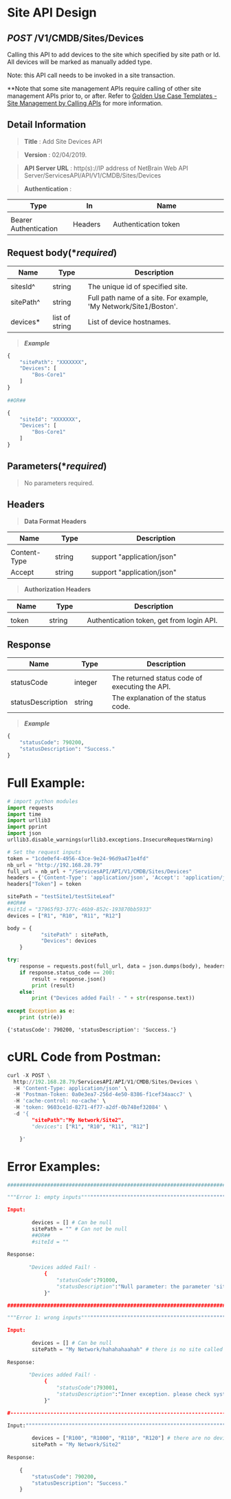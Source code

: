 
# Site API Design

## ***POST*** /V1/CMDB/Sites/Devices
Calling this API to add devices to the site which specified by site path or Id. All devices will be marked as manually added type.

Note: this API call needs to be invoked in a site transaction.

**Note that some site management APIs require calling of other site management APIs prior to, or after.
Refer to [Golden Use Case Templates - Site Management by Calling APIs](https://github.com/NetBrainAPI/NetBrain-REST-API-R12/blob/main/Golden%20Use%20Case%20Templates/Sites%20Management%20by%20Calling%20APIs.md) for more information.

## Detail Information

> **Title** : Add Site Devices API<br>

> **Version** : 02/04/2019.

> **API Server URL** : http(s)://IP address of NetBrain Web API Server/ServicesAPI/API/V1/CMDB/Sites/Devices

> **Authentication** : 

|**Type**|**In**|**Name**|
|------|------|------|
|<img width=100/>|<img width=100/>|<img width=500/>|
|Bearer Authentication| Headers | Authentication token | 


## Request body(****required***)

|**Name**|**Type**|**Description**|
|------|------|------|
|<img width=100/>|<img width=100/>|<img width=500/>|
|sitesId^ | string  |  The unique id of specified site.   |
|sitePath^ | string  | Full path name of a site. For example, 'My Network/Site1/Boston'.  |
|devices* | list of string  | List of device hostnames.  |

> ***Example***


```python
{
    "sitePath": "XXXXXXX",
    "Devices": [
        "Bos-Core1"
    ]
}
 
##OR##

{
    "siteId": "XXXXXXX",
    "Devices": [
        "Bos-Core1"
    ]
}
```

## Parameters(****required***)

>No parameters required.

## Headers

> **Data Format Headers**

|**Name**|**Type**|**Description**|
|------|------|------|
|<img width=100/>|<img width=100/>|<img width=500/>|
| Content-Type | string  | support "application/json" |
| Accept | string  | support "application/json" |

> **Authorization Headers**

|**Name**|**Type**|**Description**|
|------|------|------|
|<img width=100/>|<img width=100/>|<img width=500/>|
| token | string  | Authentication token, get from login API. |

## Response

|**Name**|**Type**|**Description**|
|------|------|------|
|<img width=100/>|<img width=100/>|<img width=500/>|
|statusCode| integer | The returned status code of executing the API.  |
|statusDescription| string | The explanation of the status code.  |

> ***Example***


```python
{
    "statusCode": 790200,
    "statusDescription": "Success."
}
```

# Full Example:


```python
# import python modules 
import requests
import time
import urllib3
import pprint
import json
urllib3.disable_warnings(urllib3.exceptions.InsecureRequestWarning)

# Set the request inputs
token = "1cde0ef4-4956-43ce-9e24-96d9a471e4fd"
nb_url = "http://192.168.28.79"
full_url = nb_url + "/ServicesAPI/API/V1/CMDB/Sites/Devices"
headers = {'Content-Type': 'application/json', 'Accept': 'application/json'}
headers["Token"] = token

sitePath = "testSite1/testSiteLeaf"
##OR##
#sitId = "37965f93-377c-46b9-852c-193870bb5933"
devices = ["R1", "R10", "R11", "R12"]

body = {
           "sitePath" : sitePath,
           "Devices": devices
    }         

try:
    response = requests.post(full_url, data = json.dumps(body), headers = headers, verify = False)
    if response.status_code == 200:
        result = response.json()
        print (result)
    else:
        print ("Devices added Fail! - " + str(response.text))
    
except Exception as e:
    print (str(e)) 
```

    {'statusCode': 790200, 'statusDescription': 'Success.'}
    

# cURL Code from Postman:


```python
curl -X POST \
  http://192.168.28.79/ServicesAPI/API/V1/CMDB/Sites/Devices \
  -H 'Content-Type: application/json' \
  -H 'Postman-Token: 0a0e3ea7-256d-4e50-8386-f1cef34aacc7' \
  -H 'cache-control: no-cache' \
  -H 'token: 9603ce1d-8271-4f77-a2df-0b748ef32084' \
  -d '{
        "sitePath":"My Network/Site2",
        "devices": ["R1", "R10", "R11", "R12"]

    }'
```

# Error Examples:


```python
###################################################################################################################    

"""Error 1: empty inputs""""""""""""""""""""""""""""""""""""""""""""""""""""""""""""""""""""""""""""""""""""""""

Input:
        
        devices = [] # Can be null
        sitePath = "" # Can not be null
        ##OR##
        #siteId = ""
        
Response:
    
       "Devices added Fail! - 
            {
                "statusCode":791000,
                "statusDescription":"Null parameter: the parameter 'siteId and sitePath' cannot be null."
            }"

###################################################################################################################    

"""Error 1: wrong inputs""""""""""""""""""""""""""""""""""""""""""""""""""""""""""""""""""""""""""""""""""""""""

Input:
        
        devices = [] # Can be null
        sitePath = "My Network/hahahahaahah" # there is no site called "hahahahaahah"
        
Response:
    
       "Devices added Fail! - 
            {
                "statusCode":793001,
                "statusDescription":"Inner exception. please check system log(default location: log/NgThirdAPI.log)"
            }"

#----------------------------------------------------------------------------------------------------------------------------

Input:""""""""""""""""""""""""""""""""""""""""""""""""""""""""""""""""""""""""""""""""""""""""""""""""""""""""""""""""""
        
        devices = ["R100", "R1000", "R110", "R120"] # there are no devices called "R100", "R1000", "R110" and "R120".
        sitePath = "My Network/Site2" 
        
Response:
    
    {
        "statusCode": 790200,
        "statusDescription": "Success."
    }
    
```
